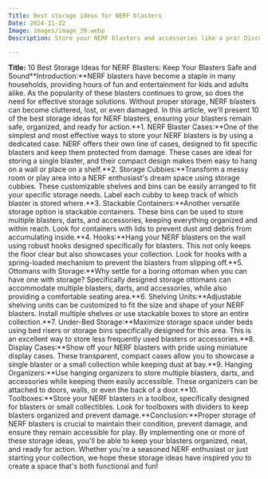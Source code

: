 ```yaml
---
Title: Best storage ideas for NERF blasters
Date: 2024-11-22
Image: images/image_39.webp
Description: Store your NERF blasters and accessories like a pro! Discover the best storage solutions to keep your arsenal organized and ready for action. 

---
```


**Title:** 10 Best Storage Ideas for NERF Blasters: Keep Your Blasters Safe and Sound**Introduction:**NERF blasters have become a staple in many households, providing hours of fun and entertainment for kids and adults alike. As the popularity of these blasters continues to grow, so does the need for effective storage solutions. Without proper storage, NERF blasters can become cluttered, lost, or even damaged. In this article, we'll present 10 of the best storage ideas for NERF blasters, ensuring your blasters remain safe, organized, and ready for action.**1. NERF Blaster Cases:**One of the simplest and most effective ways to store your NERF blasters is by using a dedicated case. NERF offers their own line of cases, designed to fit specific blasters and keep them protected from damage. These cases are ideal for storing a single blaster, and their compact design makes them easy to hang on a wall or place on a shelf.**2. Storage Cubbies:**Transform a messy room or play area into a NERF enthusiast's dream space using storage cubbies. These customizable shelves and bins can be easily arranged to fit your specific storage needs. Label each cubby to keep track of which blaster is stored where.**3. Stackable Containers:**Another versatile storage option is stackable containers. These bins can be used to store multiple blasters, darts, and accessories, keeping everything organized and within reach. Look for containers with lids to prevent dust and debris from accumulating inside.**4. Hooks:**Hang your NERF blasters on the wall using robust hooks designed specifically for blasters. This not only keeps the floor clear but also showcases your collection. Look for hooks with a spring-loaded mechanism to prevent the blasters from slipping off.**5. Ottomans with Storage:**Why settle for a boring ottoman when you can have one with storage? Specifically designed storage ottomans can accommodate multiple blasters, darts, and accessories, while also providing a comfortable seating area.**6. Shelving Units:**Adjustable shelving units can be customized to fit the size and shape of your NERF blasters. Install multiple shelves or use stackable boxes to store an entire collection.**7. Under-Bed Storage:**Maximize storage space under beds using bed risers or storage bins specifically designed for this area. This is an excellent way to store less frequently used blasters or accessories.**8. Display Cases:**Show off your NERF blasters with pride using miniature display cases. These transparent, compact cases allow you to showcase a single blaster or a small collection while keeping dust at bay.**9. Hanging Organizers:**Use hanging organizers to store multiple blasters, darts, and accessories while keeping them easily accessible. These organizers can be attached to doors, walls, or even the back of a door.**10. Toolboxes:**Store your NERF blasters in a toolbox, specifically designed for blasters or small collectibles. Look for toolboxes with dividers to keep blasters organized and prevent damage.**Conclusion:**Proper storage of NERF blasters is crucial to maintain their condition, prevent damage, and ensure they remain accessible for play. By implementing one or more of these storage ideas, you'll be able to keep your blasters organized, neat, and ready for action. Whether you're a seasoned NERF enthusiast or just starting your collection, we hope these storage ideas have inspired you to create a space that's both functional and fun! 
